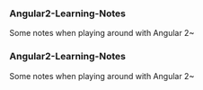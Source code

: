 ### Angular2-Learning-Notes
Some notes when playing around with Angular 2~
### Angular2-Learning-Notes
Some notes when playing around with Angular 2~
